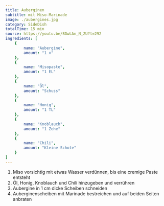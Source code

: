 ```yaml
---
title: Auberginen
subtitle: mit Miso-Marinade
image: ./aubergines.jpg
category: SideDish
totalTime: 15 min
source: https://youtu.be/BDwLAn_N_ZU?t=292
ingredients: [
    {
        name: "Aubergine",
        amount: "1 x"
    },
    {
        name: "Misopaste",
        amount: "1 EL"
    },
    {
        name: "Öl",
        amount: "Schuss"
    },
    {
        name: "Honig",
        amount: "1 TL"
    },
    {
        name: "Knoblauch",
        amount: "1 Zehe"
    },
    {
        name: "Chili",
        amount: "Kleine Schote"
    }
]
---
```


1. Miso vorsichtig mit etwas Wasser verdünnen, bis eine cremige Paste entsteht
2. Öl, Honig, Knoblauch und Chili hinzugeben und verrühren
3. Aubergine in 1 cm dicke Scheiben schneiden
4. Auberginenscheiben mit Marinade bestreichen und auf beiden Seiten anbraten
